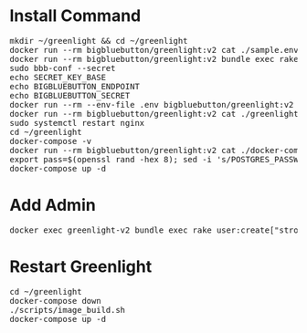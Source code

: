 # Install Command
<pre>mkdir ~/greenlight && cd ~/greenlight
docker run --rm bigbluebutton/greenlight:v2 cat ./sample.env > .env
docker run --rm bigbluebutton/greenlight:v2 bundle exec rake secret`
sudo bbb-conf --secret
echo SECRET_KEY_BASE
echo BIGBLUEBUTTON_ENDPOINT
echo BIGBLUEBUTTON_SECRET
docker run --rm --env-file .env bigbluebutton/greenlight:v2 bundle exec rake conf:check
docker run --rm bigbluebutton/greenlight:v2 cat ./greenlight.nginx | sudo tee /etc/bigbluebutton/nginx/greenlight.nginx
sudo systemctl restart nginx
cd ~/greenlight
docker-compose -v
docker run --rm bigbluebutton/greenlight:v2 cat ./docker-compose.yml > docker-compose.yml
export pass=$(openssl rand -hex 8); sed -i 's/POSTGRES_PASSWORD=password/POSTGRES_PASSWORD='$pass'/g' docker-compose.yml;sed -i 's/DB_PASSWORD=password/DB_PASSWORD='$pass'/g' .env
docker-compose up -d
</pre>

# Add Admin
<pre>docker exec greenlight-v2 bundle exec rake user:create["strongpapazola","example@gmail.com","123456789","admin"]</pre>

# Restart Greenlight
<pre>
cd ~/greenlight
docker-compose down
./scripts/image_build.sh <name_image> <release_name>
docker-compose up -d
</pre>
